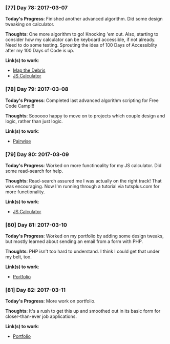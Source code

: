 ### [77] Day 78: 2017-03-07

**Today's Progress**: Finished another advanced algorithm. Did some design tweaking on calculator.

**Thoughts**: One more algorithm to go! Knocking 'em out. Also, starting to consider how my calculator can be keyboard accessible, if not already. Need to do some testing. Sprouting the idea of 100 Days of Accessiblity after my 100 Days of Code is up.

**Link(s) to work**:
- [Map the Debris](https://github.com/digilou/freecodecamp/blob/master/advanced-algorithms/map-the-debris.js)
- [JS Calculator](http://codepen.io/digilou/pen/RpNEea)


### [78] Day 79: 2017-03-08

**Today's Progress**: Completed last advanced algorithm scripting for Free Code Camp!!!

**Thoughts**: Soooooo happy to move on to projects which couple design and logic, rather than just logic.

**Link(s) to work**:
- [Pairwise](https://github.com/digilou/freecodecamp/blob/master/advanced-algorithms/pairwise.js)

### [79] Day 80: 2017-03-09

**Today's Progress**: Worked on more functinoality for my JS calculator. Did some read-search for help.

**Thoughts**: Read-search assured me I was actually on the right track! That was encouraging. Now I'm running through a tutorial via tutsplus.com for more functionality.

**Link(s) to work**:
- [JS Calculator](http://codepen.io/digilou/pen/RpNEea)

### [80] Day 81: 2017-03-10

**Today's Progress**: Worked on my portfolio by adding some design tweaks, but mostly learned about sending an email from a form with PHP.

**Thoughts**: PHP isn't too hard to understand. I think I could get that under my belt, too.

**Link(s) to work**:
- [Portfolio](http://codepen.io/digilou/pen/aJObgY?editors=0100)

### [81] Day 82: 2017-03-11

**Today's Progress**: More work on portfolio.

**Thoughts**: It's a rush to get this up and smoothed out in its basic form for closer-than-ever job applications.

**Link(s) to work**:
- [Portfolio](http://codepen.io/digilou/pen/aJObgY?editors=0100)
